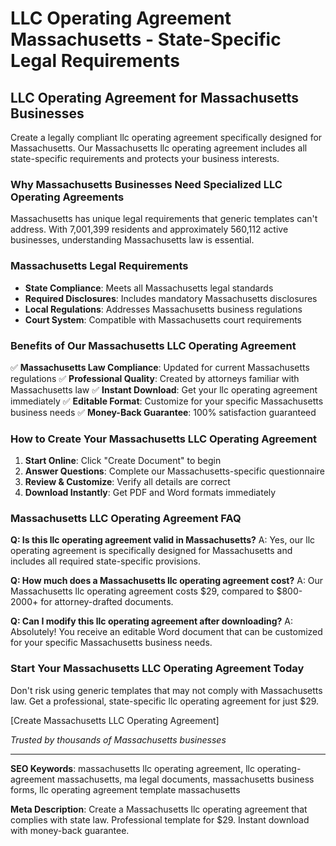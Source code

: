 # LLC Operating Agreement Massachusetts - State-Specific Legal Requirements

## LLC Operating Agreement for Massachusetts Businesses

Create a legally compliant llc operating agreement specifically designed for Massachusetts. Our Massachusetts llc operating agreement includes all state-specific requirements and protects your business interests.

### Why Massachusetts Businesses Need Specialized LLC Operating Agreements

Massachusetts has unique legal requirements that generic templates can't address. With 7,001,399 residents and approximately 560,112 active businesses, understanding Massachusetts law is essential.

### Massachusetts Legal Requirements

- **State Compliance**: Meets all Massachusetts legal standards
- **Required Disclosures**: Includes mandatory Massachusetts disclosures
- **Local Regulations**: Addresses Massachusetts business regulations
- **Court System**: Compatible with Massachusetts court requirements

### Benefits of Our Massachusetts LLC Operating Agreement

✅ **Massachusetts Law Compliance**: Updated for current Massachusetts regulations
✅ **Professional Quality**: Created by attorneys familiar with Massachusetts law
✅ **Instant Download**: Get your llc operating agreement immediately
✅ **Editable Format**: Customize for your specific Massachusetts business needs
✅ **Money-Back Guarantee**: 100% satisfaction guaranteed

### How to Create Your Massachusetts LLC Operating Agreement

1. **Start Online**: Click "Create Document" to begin
2. **Answer Questions**: Complete our Massachusetts-specific questionnaire
3. **Review & Customize**: Verify all details are correct
4. **Download Instantly**: Get PDF and Word formats immediately

### Massachusetts LLC Operating Agreement FAQ

**Q: Is this llc operating agreement valid in Massachusetts?**
A: Yes, our llc operating agreement is specifically designed for Massachusetts and includes all required state-specific provisions.

**Q: How much does a Massachusetts llc operating agreement cost?**
A: Our Massachusetts llc operating agreement costs $29, compared to $800-2000+ for attorney-drafted documents.

**Q: Can I modify this llc operating agreement after downloading?**
A: Absolutely! You receive an editable Word document that can be customized for your specific Massachusetts business needs.

### Start Your Massachusetts LLC Operating Agreement Today

Don't risk using generic templates that may not comply with Massachusetts law. Get a professional, state-specific llc operating agreement for just $29.

[Create Massachusetts LLC Operating Agreement]

_Trusted by thousands of Massachusetts businesses_

---

**SEO Keywords**: massachusetts llc operating agreement, llc operating-agreement massachusetts, ma legal documents, massachusetts business forms, llc operating agreement template massachusetts

**Meta Description**: Create a Massachusetts llc operating agreement that complies with state law. Professional template for $29. Instant download with money-back guarantee.
